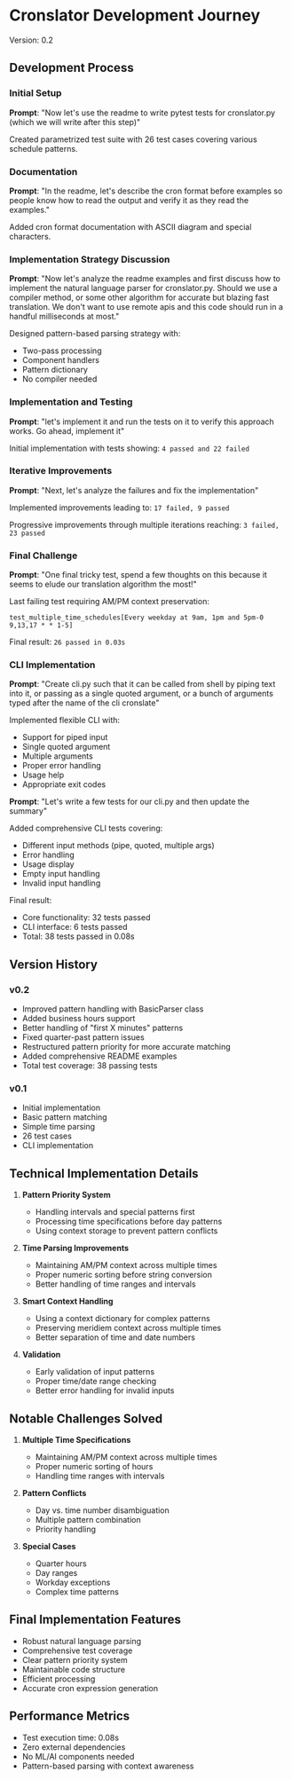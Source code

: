 # Cronslator Development Journey

Version: 0.2

## Development Process

### Initial Setup

**Prompt**: "Now let's use the readme to write pytest tests for cronslator.py (which we will write after this step)"

Created parametrized test suite with 26 test cases covering various schedule patterns.

### Documentation

**Prompt**: "In the readme, let's describe the cron format before examples so people know how to read the output and verify it as they read the examples."

Added cron format documentation with ASCII diagram and special characters.

### Implementation Strategy Discussion

**Prompt**: "Now let's analyze the readme examples and first discuss how to implement the natural language parser for cronslator.py. Should we use a compiler method, or some other algorithm for accurate but blazing fast translation. We don't want to use remote apis and this code should run in a handful milliseconds at most."

Designed pattern-based parsing strategy with:

- Two-pass processing
- Component handlers
- Pattern dictionary
- No compiler needed

### Implementation and Testing

**Prompt**: "let's implement it and run the tests on it to verify this approach works. Go ahead, implement it"

Initial implementation with tests showing: `4 passed and 22 failed`

### Iterative Improvements

**Prompt**: "Next, let's analyze the failures and fix the implementation"

Implemented improvements leading to: `17 failed, 9 passed`

Progressive improvements through multiple iterations reaching: `3 failed, 23 passed`

### Final Challenge

**Prompt**: "One final tricky test, spend a few thoughts on this because it seems to elude our translation algorithm the most!"

Last failing test requiring AM/PM context preservation:

```text
test_multiple_time_schedules[Every weekday at 9am, 1pm and 5pm-0 9,13,17 * * 1-5]
```

Final result: `26 passed in 0.03s`

### CLI Implementation

**Prompt**: "Create cli.py such that it can be called from shell by piping text into it, or passing as a single quoted argument, or a bunch of arguments typed after the name of the cli cronslate"

Implemented flexible CLI with:

- Support for piped input
- Single quoted argument
- Multiple arguments
- Proper error handling
- Usage help
- Appropriate exit codes

**Prompt**: "Let's write a few tests for our cli.py and then update the summary"

Added comprehensive CLI tests covering:

- Different input methods (pipe, quoted, multiple args)
- Error handling
- Usage display
- Empty input handling
- Invalid input handling

Final result:

- Core functionality: 32 tests passed
- CLI interface: 6 tests passed
- Total: 38 tests passed in 0.08s

## Version History

### v0.2

- Improved pattern handling with BasicParser class
- Added business hours support
- Better handling of "first X minutes" patterns
- Fixed quarter-past pattern issues
- Restructured pattern priority for more accurate matching
- Added comprehensive README examples
- Total test coverage: 38 passing tests

### v0.1

- Initial implementation
- Basic pattern matching
- Simple time parsing
- 26 test cases
- CLI implementation

## Technical Implementation Details

1. **Pattern Priority System**
   - Handling intervals and special patterns first
   - Processing time specifications before day patterns
   - Using context storage to prevent pattern conflicts

2. **Time Parsing Improvements**
   - Maintaining AM/PM context across multiple times
   - Proper numeric sorting before string conversion
   - Better handling of time ranges and intervals

3. **Smart Context Handling**
   - Using a context dictionary for complex patterns
   - Preserving meridiem context across multiple times
   - Better separation of time and date numbers

4. **Validation**
   - Early validation of input patterns
   - Proper time/date range checking
   - Better error handling for invalid inputs

## Notable Challenges Solved

1. **Multiple Time Specifications**
   - Maintaining AM/PM context across multiple times
   - Proper numeric sorting of hours
   - Handling time ranges with intervals

2. **Pattern Conflicts**
   - Day vs. time number disambiguation
   - Multiple pattern combination
   - Priority handling

3. **Special Cases**
   - Quarter hours
   - Day ranges
   - Workday exceptions
   - Complex time patterns

## Final Implementation Features

- Robust natural language parsing
- Comprehensive test coverage
- Clear pattern priority system
- Maintainable code structure
- Efficient processing
- Accurate cron expression generation

## Performance Metrics

- Test execution time: 0.08s
- Zero external dependencies
- No ML/AI components needed
- Pattern-based parsing with context awareness
